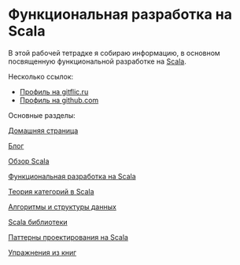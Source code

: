 # Функциональная разработка на Scala

В этой рабочей тетрадке я собираю информацию, 
в основном посвященную функциональной разработке на [Scala](https://docs.scala-lang.org/scala3/getting-started.html).

Несколько ссылок:

- [Профиль на gitflic.ru](https://gitflic.ru/user/artemkorsakov)
- [Профиль на github.com](https://github.com/artemkorsakov)

Основные разделы:

[Домашняя страница](https://scalabook.gitflic.space)

[Блог](https://scalabook.gitflic.space/blog/index)

[Обзор Scala](https://scalabook.gitflic.space/scala/index)

[Функциональная разработка на Scala](https://scalabook.gitflic.space/fp/index)

[Теория категорий в Scala](https://scalabook.gitflic.space/typeclass/index)

[Алгоритмы и структуры данных](https://scalabook.gitflic.space/algorithms/index)

[Scala библиотеки](https://scalabook.gitflic.space/libs/index)

[Паттерны проектирования на Scala](https://scalabook.gitflic.space/patterns/index)

[Упражнения из книг](https://scalabook.gitflic.space/books/index)

